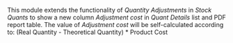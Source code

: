 This module extends the functionality of *Quantity Adjustments* in
*Stock Quants* to show a new column *Adjustment cost* in *Quant Details*
list and PDF report table. The value of *Adjustment cost* will be
self-calculated according to: (Real Quantity - Theoretical Quantity) \*
Product Cost
